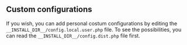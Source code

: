 ## Custom configurations

If you wish, you can add personal costum configurations by editing the `__INSTALL_DIR__/config.local.user.php` file. To see the possibilities, you can read the `__INSTALL_DIR__/config.dist.php` file first.
